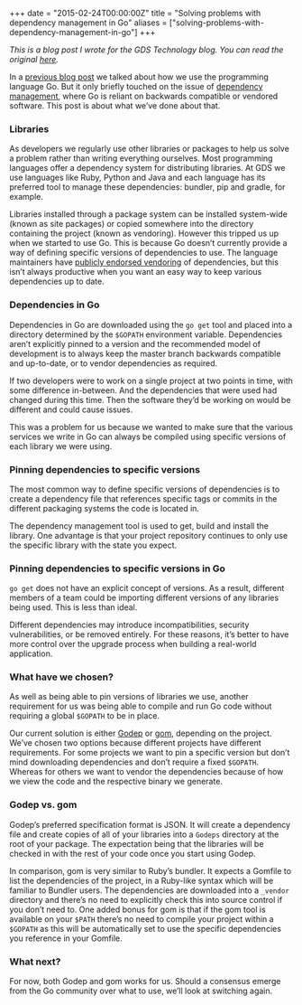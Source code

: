 +++
date = "2015-02-24T00:00:00Z"
title = "Solving problems with dependency management in Go"
aliases = ["solving-problems-with-dependency-management-in-go"]
+++

_This is a blog post I wrote for the GDS Technology blog. You can read
the original
[here](https://gdstechnology.blog.gov.uk/2015/02/24/solving-problems-with-dependency-management-in-go/)._

In a
[previous blog post](https://gdstechnology.blog.gov.uk/2014/11/14/using-go-in-government/)
we talked about how we use the programming language Go. But it only
briefly touched on the issue of
[dependency management](https://www.gov.uk/service-manual/making-software/dependency-management),
where Go is reliant on backwards compatible or vendored software. This
post is about what we’ve done about that.

### Libraries

As developers we regularly use other libraries or packages to help us
solve a problem rather than writing everything ourselves. Most
programming languages offer a dependency system for distributing
libraries. At GDS we use languages like Ruby, Python and Java and each
language has its preferred tool to manage these dependencies: bundler,
pip and gradle, for example.

Libraries installed through a package system can be installed
system-wide (known as site packages) or copied somewhere into the
directory containing the project (known as vendoring). However this
tripped us up when we started to use Go. This is because Go doesn’t
currently provide a way of defining specific versions of dependencies
to use. The language maintainers have
[publicly endorsed vendoring](http://golang.org/doc/faq#get_version)
of dependencies, but this isn’t always productive when you want an
easy way to keep various dependencies up to date.

### Dependencies in Go

Dependencies in Go are downloaded using the `go get` tool and placed
into a directory determined by the `$GOPATH` environment
variable. Dependencies aren’t explicitly pinned to a version and the
recommended model of development is to always keep the master branch
backwards compatible and up-to-date, or to vendor dependencies as
required.

If two developers were to work on a single project at two points in
time, with some difference in-between. And the dependencies that were
used had changed during this time. Then the software they’d be working
on would be different and could cause issues.

This was a problem for us because we wanted to make sure that the
various services we write in Go can always be compiled using specific
versions of each library we were using.

### Pinning dependencies to specific versions

The most common way to define specific versions of dependencies is to
create a dependency file that references specific tags or commits in
the different packaging systems the code is located in.

The dependency management tool is used to get, build and install the
library. One advantage is that your project repository continues to
only use the specific library with the state you expect.

### Pinning dependencies to specific versions in Go

`go get` does not have an explicit concept of versions. As a result,
different members of a team could be importing different versions of
any libraries being used. This is less than ideal.

Different dependencies may introduce incompatibilities, security
vulnerabilities, or be removed entirely. For these reasons, it’s
better to have more control over the upgrade process when building a
real-world application.

### What have we chosen?

As well as being able to pin versions of libraries we use, another
requirement for us was being able to compile and run Go code without
requiring a global `$GOPATH` to be in place.

Our current solution is either [Godep](https://github.com/tools/godep)
or [gom](https://github.com/mattn/gom), depending on the
project. We’ve chosen two options because different projects have
different requirements. For some projects we want to pin a specific
version but don’t mind downloading dependencies and don’t require a
fixed `$GOPATH`. Whereas for others we want to vendor the dependencies
because of how we view the code and the respective binary we generate.

### Godep vs. gom

Godep’s preferred specification format is JSON. It will create a
dependency file and create copies of all of your libraries into a
`Godeps` directory at the root of your package. The expectation being
that the libraries will be checked in with the rest of your code once
you start using Godep.

In comparison, gom is very similar to Ruby’s bundler. It expects a
Gomfile to list the dependencies of the project, in a Ruby-like syntax
which will be familiar to Bundler users. The dependencies are
downloaded into a `_vendor` directory and there’s no need to
explicitly check this into source control if you don’t need to. One
added bonus for gom is that if the gom tool is available on your
`$PATH` there’s no need to compile your project within a `$GOPATH` as
this will be automatically set to use the specific dependencies you
reference in your Gomfile.

### What next?

For now, both Godep and gom works for us. Should a consensus emerge
from the Go community over what to use, we’ll look at switching again.
